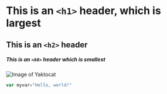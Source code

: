 # This is an `<h1>` header, which is largest
## This is an `<h2>` header
##### This is an `<h6>` header which is smallest

![Image of Yaktocat](https://octodex.github.com/images/yaktocat.png)

``` javascript
var myvar="Hello, world!"
```
